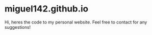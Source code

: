 # miguel142.github.io
Hi, heres the code to my personal website. Feel free to contact for any suggestions!
